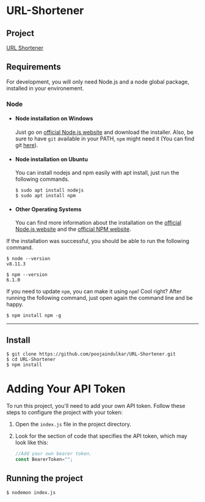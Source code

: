 # URL-Shortener

## Project

[URL Shortener](https://urlshortner-1ony.onrender.com/short-URL)

## Requirements

For development, you will only need Node.js and a node global package, installed in your environement.

### Node
- #### Node installation on Windows

  Just go on [official Node.js website](https://nodejs.org/) and download the installer.
Also, be sure to have `git` available in your PATH, `npm` might need it (You can find git [here](https://git-scm.com/)).

- #### Node installation on Ubuntu

  You can install nodejs and npm easily with apt install, just run the following commands.

      $ sudo apt install nodejs
      $ sudo apt install npm

- #### Other Operating Systems
  You can find more information about the installation on the [official Node.js website](https://nodejs.org/) and the [official NPM website](https://npmjs.org/).

If the installation was successful, you should be able to run the following command.

    $ node --version
    v8.11.3

    $ npm --version
    6.1.0

If you need to update `npm`, you can make it using `npm`! Cool right? After running the following command, just open again the command line and be happy.

    $ npm install npm -g


---

## Install

    $ git clone https://github.com/poojaindulkar/URL-Shortener.git
    $ cd URL-Shortener
    $ npm install

# Adding Your API Token

To run this project, you'll need to add your own API token. Follow these steps to configure the project with your token:

1. Open the `index.js` file in the project directory.

2. Look for the section of code that specifies the API token, which may look like this:

   ```javascript
   //Add your own bearer token.
   const BearerToken="";

## Running the project

    $ nodemon index.js

## 

